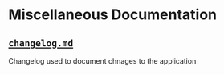 # Miscellaneous Documentation

## [`changelog.md`](changelog.md)
Changelog used to document chnages to the application